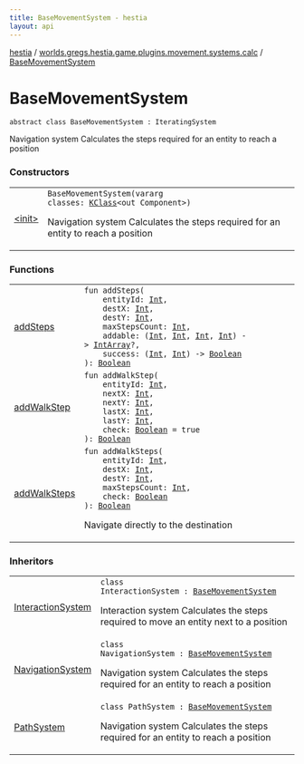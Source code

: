 ```yaml
---
title: BaseMovementSystem - hestia
layout: api
---
```


<div class='api-docs-breadcrumbs'><a href="../../index.html">hestia</a> / <a href="../index.html">worlds.gregs.hestia.game.plugins.movement.systems.calc</a> / <a href="./index.html">BaseMovementSystem</a></div>

# BaseMovementSystem

<div class="signature"><code><span class="keyword">abstract</span> <span class="keyword">class </span><span class="identifier">BaseMovementSystem</span>&nbsp;<span class="symbol">:</span>&nbsp;<span class="identifier">IteratingSystem</span></code></div>

Navigation system
Calculates the steps required for an entity to reach a position

### Constructors

<table class="api-docs-table">
<tbody>
<tr>
<td markdown="1">

<a href="-init-.html">&lt;init&gt;</a>


</td>
<td markdown="1">
<div class="signature"><code><span class="identifier">BaseMovementSystem</span><span class="symbol">(</span><span class="keyword">vararg</span> <span class="parameterName" id="worlds.gregs.hestia.game.plugins.movement.systems.calc.BaseMovementSystem$<init>(kotlin.Array((kotlin.reflect.KClass((com.artemis.Component)))))/classes">classes</span><span class="symbol">:</span>&nbsp;<a href="https://kotlinlang.org/api/latest/jvm/stdlib/kotlin.reflect/-k-class/index.html"><span class="identifier">KClass</span></a><span class="symbol">&lt;</span><span class="keyword">out</span>&nbsp;<span class="identifier">Component</span><span class="symbol">&gt;</span><span class="symbol">)</span></code></div>

Navigation system
Calculates the steps required for an entity to reach a position


</td>
</tr>
</tbody>
</table>

### Functions

<table class="api-docs-table">
<tbody>
<tr>
<td markdown="1">

<a href="add-steps.html">addSteps</a>


</td>
<td markdown="1">
<div class="signature"><code><span class="keyword">fun </span><span class="identifier">addSteps</span><span class="symbol">(</span><br/>&nbsp;&nbsp;&nbsp;&nbsp;<span class="parameterName" id="worlds.gregs.hestia.game.plugins.movement.systems.calc.BaseMovementSystem$addSteps(kotlin.Int, kotlin.Int, kotlin.Int, kotlin.Int, kotlin.Function4((kotlin.Int, , , , kotlin.IntArray)), kotlin.Function2((kotlin.Int, , kotlin.Boolean)))/entityId">entityId</span><span class="symbol">:</span>&nbsp;<a href="https://kotlinlang.org/api/latest/jvm/stdlib/kotlin/-int/index.html"><span class="identifier">Int</span></a><span class="symbol">, </span><br/>&nbsp;&nbsp;&nbsp;&nbsp;<span class="parameterName" id="worlds.gregs.hestia.game.plugins.movement.systems.calc.BaseMovementSystem$addSteps(kotlin.Int, kotlin.Int, kotlin.Int, kotlin.Int, kotlin.Function4((kotlin.Int, , , , kotlin.IntArray)), kotlin.Function2((kotlin.Int, , kotlin.Boolean)))/destX">destX</span><span class="symbol">:</span>&nbsp;<a href="https://kotlinlang.org/api/latest/jvm/stdlib/kotlin/-int/index.html"><span class="identifier">Int</span></a><span class="symbol">, </span><br/>&nbsp;&nbsp;&nbsp;&nbsp;<span class="parameterName" id="worlds.gregs.hestia.game.plugins.movement.systems.calc.BaseMovementSystem$addSteps(kotlin.Int, kotlin.Int, kotlin.Int, kotlin.Int, kotlin.Function4((kotlin.Int, , , , kotlin.IntArray)), kotlin.Function2((kotlin.Int, , kotlin.Boolean)))/destY">destY</span><span class="symbol">:</span>&nbsp;<a href="https://kotlinlang.org/api/latest/jvm/stdlib/kotlin/-int/index.html"><span class="identifier">Int</span></a><span class="symbol">, </span><br/>&nbsp;&nbsp;&nbsp;&nbsp;<span class="parameterName" id="worlds.gregs.hestia.game.plugins.movement.systems.calc.BaseMovementSystem$addSteps(kotlin.Int, kotlin.Int, kotlin.Int, kotlin.Int, kotlin.Function4((kotlin.Int, , , , kotlin.IntArray)), kotlin.Function2((kotlin.Int, , kotlin.Boolean)))/maxStepsCount">maxStepsCount</span><span class="symbol">:</span>&nbsp;<a href="https://kotlinlang.org/api/latest/jvm/stdlib/kotlin/-int/index.html"><span class="identifier">Int</span></a><span class="symbol">, </span><br/>&nbsp;&nbsp;&nbsp;&nbsp;<span class="parameterName" id="worlds.gregs.hestia.game.plugins.movement.systems.calc.BaseMovementSystem$addSteps(kotlin.Int, kotlin.Int, kotlin.Int, kotlin.Int, kotlin.Function4((kotlin.Int, , , , kotlin.IntArray)), kotlin.Function2((kotlin.Int, , kotlin.Boolean)))/addable">addable</span><span class="symbol">:</span>&nbsp;<span class="symbol">(</span><a href="https://kotlinlang.org/api/latest/jvm/stdlib/kotlin/-int/index.html"><span class="identifier">Int</span></a><span class="symbol">,</span>&nbsp;<a href="https://kotlinlang.org/api/latest/jvm/stdlib/kotlin/-int/index.html"><span class="identifier">Int</span></a><span class="symbol">,</span>&nbsp;<a href="https://kotlinlang.org/api/latest/jvm/stdlib/kotlin/-int/index.html"><span class="identifier">Int</span></a><span class="symbol">,</span>&nbsp;<a href="https://kotlinlang.org/api/latest/jvm/stdlib/kotlin/-int/index.html"><span class="identifier">Int</span></a><span class="symbol">)</span>&nbsp;<span class="symbol">-&gt;</span>&nbsp;<a href="https://kotlinlang.org/api/latest/jvm/stdlib/kotlin/-int-array/index.html"><span class="identifier">IntArray</span></a><span class="symbol">?</span><span class="symbol">, </span><br/>&nbsp;&nbsp;&nbsp;&nbsp;<span class="parameterName" id="worlds.gregs.hestia.game.plugins.movement.systems.calc.BaseMovementSystem$addSteps(kotlin.Int, kotlin.Int, kotlin.Int, kotlin.Int, kotlin.Function4((kotlin.Int, , , , kotlin.IntArray)), kotlin.Function2((kotlin.Int, , kotlin.Boolean)))/success">success</span><span class="symbol">:</span>&nbsp;<span class="symbol">(</span><a href="https://kotlinlang.org/api/latest/jvm/stdlib/kotlin/-int/index.html"><span class="identifier">Int</span></a><span class="symbol">,</span>&nbsp;<a href="https://kotlinlang.org/api/latest/jvm/stdlib/kotlin/-int/index.html"><span class="identifier">Int</span></a><span class="symbol">)</span>&nbsp;<span class="symbol">-&gt;</span>&nbsp;<a href="https://kotlinlang.org/api/latest/jvm/stdlib/kotlin/-boolean/index.html"><span class="identifier">Boolean</span></a><br/><span class="symbol">)</span><span class="symbol">: </span><a href="https://kotlinlang.org/api/latest/jvm/stdlib/kotlin/-boolean/index.html"><span class="identifier">Boolean</span></a></code></div>

</td>
</tr>
<tr>
<td markdown="1">

<a href="add-walk-step.html">addWalkStep</a>


</td>
<td markdown="1">
<div class="signature"><code><span class="keyword">fun </span><span class="identifier">addWalkStep</span><span class="symbol">(</span><br/>&nbsp;&nbsp;&nbsp;&nbsp;<span class="parameterName" id="worlds.gregs.hestia.game.plugins.movement.systems.calc.BaseMovementSystem$addWalkStep(kotlin.Int, kotlin.Int, kotlin.Int, kotlin.Int, kotlin.Int, kotlin.Boolean)/entityId">entityId</span><span class="symbol">:</span>&nbsp;<a href="https://kotlinlang.org/api/latest/jvm/stdlib/kotlin/-int/index.html"><span class="identifier">Int</span></a><span class="symbol">, </span><br/>&nbsp;&nbsp;&nbsp;&nbsp;<span class="parameterName" id="worlds.gregs.hestia.game.plugins.movement.systems.calc.BaseMovementSystem$addWalkStep(kotlin.Int, kotlin.Int, kotlin.Int, kotlin.Int, kotlin.Int, kotlin.Boolean)/nextX">nextX</span><span class="symbol">:</span>&nbsp;<a href="https://kotlinlang.org/api/latest/jvm/stdlib/kotlin/-int/index.html"><span class="identifier">Int</span></a><span class="symbol">, </span><br/>&nbsp;&nbsp;&nbsp;&nbsp;<span class="parameterName" id="worlds.gregs.hestia.game.plugins.movement.systems.calc.BaseMovementSystem$addWalkStep(kotlin.Int, kotlin.Int, kotlin.Int, kotlin.Int, kotlin.Int, kotlin.Boolean)/nextY">nextY</span><span class="symbol">:</span>&nbsp;<a href="https://kotlinlang.org/api/latest/jvm/stdlib/kotlin/-int/index.html"><span class="identifier">Int</span></a><span class="symbol">, </span><br/>&nbsp;&nbsp;&nbsp;&nbsp;<span class="parameterName" id="worlds.gregs.hestia.game.plugins.movement.systems.calc.BaseMovementSystem$addWalkStep(kotlin.Int, kotlin.Int, kotlin.Int, kotlin.Int, kotlin.Int, kotlin.Boolean)/lastX">lastX</span><span class="symbol">:</span>&nbsp;<a href="https://kotlinlang.org/api/latest/jvm/stdlib/kotlin/-int/index.html"><span class="identifier">Int</span></a><span class="symbol">, </span><br/>&nbsp;&nbsp;&nbsp;&nbsp;<span class="parameterName" id="worlds.gregs.hestia.game.plugins.movement.systems.calc.BaseMovementSystem$addWalkStep(kotlin.Int, kotlin.Int, kotlin.Int, kotlin.Int, kotlin.Int, kotlin.Boolean)/lastY">lastY</span><span class="symbol">:</span>&nbsp;<a href="https://kotlinlang.org/api/latest/jvm/stdlib/kotlin/-int/index.html"><span class="identifier">Int</span></a><span class="symbol">, </span><br/>&nbsp;&nbsp;&nbsp;&nbsp;<span class="parameterName" id="worlds.gregs.hestia.game.plugins.movement.systems.calc.BaseMovementSystem$addWalkStep(kotlin.Int, kotlin.Int, kotlin.Int, kotlin.Int, kotlin.Int, kotlin.Boolean)/check">check</span><span class="symbol">:</span>&nbsp;<a href="https://kotlinlang.org/api/latest/jvm/stdlib/kotlin/-boolean/index.html"><span class="identifier">Boolean</span></a>&nbsp;<span class="symbol">=</span>&nbsp;true<br/><span class="symbol">)</span><span class="symbol">: </span><a href="https://kotlinlang.org/api/latest/jvm/stdlib/kotlin/-boolean/index.html"><span class="identifier">Boolean</span></a></code></div>

</td>
</tr>
<tr>
<td markdown="1">

<a href="add-walk-steps.html">addWalkSteps</a>


</td>
<td markdown="1">
<div class="signature"><code><span class="keyword">fun </span><span class="identifier">addWalkSteps</span><span class="symbol">(</span><br/>&nbsp;&nbsp;&nbsp;&nbsp;<span class="parameterName" id="worlds.gregs.hestia.game.plugins.movement.systems.calc.BaseMovementSystem$addWalkSteps(kotlin.Int, kotlin.Int, kotlin.Int, kotlin.Int, kotlin.Boolean)/entityId">entityId</span><span class="symbol">:</span>&nbsp;<a href="https://kotlinlang.org/api/latest/jvm/stdlib/kotlin/-int/index.html"><span class="identifier">Int</span></a><span class="symbol">, </span><br/>&nbsp;&nbsp;&nbsp;&nbsp;<span class="parameterName" id="worlds.gregs.hestia.game.plugins.movement.systems.calc.BaseMovementSystem$addWalkSteps(kotlin.Int, kotlin.Int, kotlin.Int, kotlin.Int, kotlin.Boolean)/destX">destX</span><span class="symbol">:</span>&nbsp;<a href="https://kotlinlang.org/api/latest/jvm/stdlib/kotlin/-int/index.html"><span class="identifier">Int</span></a><span class="symbol">, </span><br/>&nbsp;&nbsp;&nbsp;&nbsp;<span class="parameterName" id="worlds.gregs.hestia.game.plugins.movement.systems.calc.BaseMovementSystem$addWalkSteps(kotlin.Int, kotlin.Int, kotlin.Int, kotlin.Int, kotlin.Boolean)/destY">destY</span><span class="symbol">:</span>&nbsp;<a href="https://kotlinlang.org/api/latest/jvm/stdlib/kotlin/-int/index.html"><span class="identifier">Int</span></a><span class="symbol">, </span><br/>&nbsp;&nbsp;&nbsp;&nbsp;<span class="parameterName" id="worlds.gregs.hestia.game.plugins.movement.systems.calc.BaseMovementSystem$addWalkSteps(kotlin.Int, kotlin.Int, kotlin.Int, kotlin.Int, kotlin.Boolean)/maxStepsCount">maxStepsCount</span><span class="symbol">:</span>&nbsp;<a href="https://kotlinlang.org/api/latest/jvm/stdlib/kotlin/-int/index.html"><span class="identifier">Int</span></a><span class="symbol">, </span><br/>&nbsp;&nbsp;&nbsp;&nbsp;<span class="parameterName" id="worlds.gregs.hestia.game.plugins.movement.systems.calc.BaseMovementSystem$addWalkSteps(kotlin.Int, kotlin.Int, kotlin.Int, kotlin.Int, kotlin.Boolean)/check">check</span><span class="symbol">:</span>&nbsp;<a href="https://kotlinlang.org/api/latest/jvm/stdlib/kotlin/-boolean/index.html"><span class="identifier">Boolean</span></a><br/><span class="symbol">)</span><span class="symbol">: </span><a href="https://kotlinlang.org/api/latest/jvm/stdlib/kotlin/-boolean/index.html"><span class="identifier">Boolean</span></a></code></div>

Navigate directly to the destination


</td>
</tr>
</tbody>
</table>

### Inheritors

<table class="api-docs-table">
<tbody>
<tr>
<td markdown="1">

<a href="../-interaction-system/index.html">InteractionSystem</a>


</td>
<td markdown="1">
<div class="signature"><code><span class="keyword">class </span><span class="identifier">InteractionSystem</span>&nbsp;<span class="symbol">:</span>&nbsp;<a href="./index.html"><span class="identifier">BaseMovementSystem</span></a></code></div>

Interaction system
Calculates the steps required to move an entity next to a position


</td>
</tr>
<tr>
<td markdown="1">

<a href="../-navigation-system/index.html">NavigationSystem</a>


</td>
<td markdown="1">
<div class="signature"><code><span class="keyword">class </span><span class="identifier">NavigationSystem</span>&nbsp;<span class="symbol">:</span>&nbsp;<a href="./index.html"><span class="identifier">BaseMovementSystem</span></a></code></div>

Navigation system
Calculates the steps required for an entity to reach a position


</td>
</tr>
<tr>
<td markdown="1">

<a href="../-path-system/index.html">PathSystem</a>


</td>
<td markdown="1">
<div class="signature"><code><span class="keyword">class </span><span class="identifier">PathSystem</span>&nbsp;<span class="symbol">:</span>&nbsp;<a href="./index.html"><span class="identifier">BaseMovementSystem</span></a></code></div>

Navigation system
Calculates the steps required for an entity to reach a position


</td>
</tr>
</tbody>
</table>

